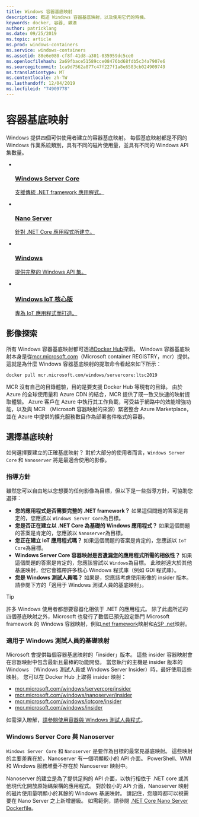 ```yaml
---
title: Windows 容器基底映射
description: 概述 Windows 容器基底映射，以及使用它們的時機。
keywords: docker, 容器, 雜湊
author: patricklang
ms.date: 09/25/2019
ms.topic: article
ms.prod: windows-containers
ms.service: windows-containers
ms.assetid: 88e6e080-cf8f-41d8-a301-035959dc5ce0
ms.openlocfilehash: 2a69fbace51589cce08476bd68fdb5c34a7907e6
ms.sourcegitcommit: 1ca9d7562a877c47f227f1a8e6583cb024909749
ms.translationtype: MT
ms.contentlocale: zh-TW
ms.lasthandoff: 12/04/2019
ms.locfileid: "74909778"
---
```

# <a name="container-base-images"></a>容器基底映射

Windows 提供四個可供使用者建立的容器基底映射。 每個基底映射都是不同的 Windows 作業系統類別，具有不同的磁片使用量，並具有不同的 Windows API 集數量。

<ul class="columns is-multiline has-margin-left-none has-margin-bottom-none has-padding-top-medium">
    <li class="column is-one-quarter has-padding-top-small-mobile has-padding-bottom-small">
        <a class="is-undecorated is-full-height is-block"
            href="https://hub.docker.com/_/microsoft-windows-servercore" data-linktype="external">
            <article class="card has-outline-hover is-relative is-full-height has-padding-none">
                    <div class="cardImageOuter bgdAccent1 has-padding-top-large has-padding-bottom-large has-padding-left-large has-padding-right-large">
                        <div class="cardImage centered has-padding-top-large has-padding-bottom-large has-padding-left-large has-padding-right-large">
                            <img src="media/Microsoft_logo.svg" alt="" data-linktype="relative-path">
                        </div>
                    </div>
                <div class="card-content has-text-overflow-ellipsis has-padding-top-small">
                    <div class="has-padding-bottom-none">
                        <h3 class="is-size-4 has-margin-top-none has-margin-bottom-none has-text-primary">Windows Server Core</h3>
                    </div>
                    <div class="is-size-7 has-margin-top-small has-line-height-reset">
                        <p>支援傳統 .NET framework 應用程式。</p>
                    </div>
                </div>
            </article>
        </a>
    </li>
    <li class="column is-one-quarter has-padding-top-small-mobile has-padding-bottom-small">
        <a class="is-undecorated is-full-height is-block"
            href="https://hub.docker.com/_/microsoft-windows-nanoserver" data-linktype="external">
            <article class="card has-outline-hover is-relative is-full-height has-padding-none">
                    <div class="cardImageOuter bgdAccent1 has-padding-top-large has-padding-bottom-large has-padding-left-large has-padding-right-large">
                        <div class="cardImage centered has-padding-top-large has-padding-bottom-large has-padding-left-large has-padding-right-large">
                            <img src="media/Microsoft_logo.svg" alt="" data-linktype="relative-path">
                        </div>
                    </div>
                <div class="card-content has-text-overflow-ellipsis has-padding-top-small">
                    <div class="has-padding-bottom-none">
                        <h3 class="is-size-4 has-margin-top-none has-margin-bottom-none has-text-primary">Nano Server</h3>
                    </div>
                    <div class="is-size-7 has-margin-top-small has-line-height-reset">
                        <p>針對 .NET Core 應用程式所建立。</p>
                    </div>
                </div>
            </article>
        </a>
    </li>
    <li class="column is-one-quarter has-padding-top-small-mobile has-padding-bottom-small">
        <a class="is-undecorated is-full-height is-block"
            href="https://hub.docker.com/_/microsoft-windows" data-linktype="external">
            <article class="card has-outline-hover is-relative is-full-height has-padding-none">
                    <div class="cardImageOuter bgdAccent1 has-padding-top-large has-padding-bottom-large has-padding-left-large has-padding-right-large">
                        <div class="cardImage centered has-padding-top-large has-padding-bottom-large has-padding-left-large has-padding-right-large">
                            <img src="media/Microsoft_logo.svg" alt="" data-linktype="relative-path">
                        </div>
                    </div>
                <div class="card-content has-text-overflow-ellipsis has-padding-top-small">
                    <div class="has-padding-bottom-none">
                        <h3 class="is-size-4 has-margin-top-none has-margin-bottom-none has-text-primary">Windows</h3>
                    </div>
                    <div class="is-size-7 has-margin-top-small has-line-height-reset">
                        <p>提供完整的 Windows API 集。</p>
                    </div>
                </div>
            </article>
        </a>
    </li>
    <li class="column is-one-quarter has-padding-top-small-mobile has-padding-bottom-small">
        <a class="is-undecorated is-full-height is-block"
            href="https://hub.docker.com/_/microsoft-windows-iotcore" data-linktype="external">
            <article class="card has-outline-hover is-relative is-full-height has-padding-none">
                    <div class="cardImageOuter bgdAccent1 has-padding-top-large has-padding-bottom-large has-padding-left-large has-padding-right-large">
                        <div class="cardImage centered has-padding-top-large has-padding-bottom-large has-padding-left-large has-padding-right-large">
                            <img src="media/Microsoft_logo.svg" alt="" data-linktype="relative-path">
                        </div>
                    </div>
                <div class="card-content has-text-overflow-ellipsis has-padding-top-small">
                    <div class="has-padding-bottom-none">
                        <h3 class="is-size-4 has-margin-top-none has-margin-bottom-none has-text-primary">Windows IoT 核心版</h3>
                    </div>
                    <div class="is-size-7 has-margin-top-small has-line-height-reset">
                        <p>專為 IoT 應用程式而打造。</p>
                    </div>
                </div>
            </article>
        </a>
    </li>
</ul>

## <a name="image-discovery"></a>影像探索

所有 Windows 容器基底映射都可透過[Docker Hub](https://hub.docker.com/_/microsoft-windows-base-os-images)探索。 Windows 容器基底映射本身是從[mcr.microsoft.com](https://azure.microsoft.com/en-us/services/container-registry/)（Microsoft container REGISTRY，mcr）提供。 這就是為什麼 Windows 容器基底映射的提取命令看起來如下所示：

```code
docker pull mcr.microsoft.com/windows/servercore:ltsc2019
```

MCR 沒有自己的目錄體驗，目的是要支援 Docker Hub 等現有的目錄。 由於 Azure 的全球使用量和 Azure CDN 的結合，MCR 提供了既一致又快速的映射提取體驗。 Azure 客戶在 Azure 中執行其工作負載，可受益于網路中的效能增強功能，以及與 MCR （Microsoft 容器映射的來源）緊密整合 Azure Marketplace，並在 Azure 中提供的擴充服務數目作為部署套件格式的容器。

## <a name="choosing-a-base-image"></a>選擇基底映射

如何選擇要建立的正確基底映射？ 對於大部分的使用者而言，`Windows Server Core` 和 `Nanoserver` 將是最適合使用的影像。

### <a name="guidelines"></a>指導方針

 雖然您可以自由地以您想要的任何影像為目標，但以下是一些指導方針，可協助您選擇：

- **您的應用程式是否需要完整的 .NET framework？** 如果這個問題的答案是肯定的，您應該以 `Windows Server Core`為目標。
- **您是否正在建立以 .NET Core 為基礎的 Windows 應用程式？** 如果這個問題的答案是肯定的，您應該以 `Nanoserver`為目標。
- **您正在建立 IoT 應用程式嗎？** 如果這個問題的答案是肯定的，您應該以 `IoT Core`為目標。
- **Windows Server Core 容器映射是否遺漏您的應用程式所需的相依性？** 如果這個問題的答案是肯定的，您應該嘗試以 `Windows`為目標。 此映射遠大於其他基底映射，但它會攜帶許多核心 Windows 程式庫（例如 GDI 程式庫）。
- **您是 Windows 測試人員嗎？** 如果是，您應該考慮使用影像的 insider 版本。 請參閱下方的「適用于 Windows 測試人員的基底映射」。

> [!TIP]
> 許多 Windows 使用者都想要容器化相依于 .NET 的應用程式。 除了此處所述的四個基底映射之外，Microsoft 也發行了數個已預先設定熱門 Microsoft framework 的 Windows 容器映射，例如[.net framework](https://hub.docker.com/_/microsoft-dotnet-framework)映射和[ASP .net](https://hub.docker.com/_/microsoft-dotnet-framework-aspnet/)映射。

### <a name="base-images-for-windows-insiders"></a>適用于 Windows 測試人員的基礎映射

Microsoft 會提供每個容器基底映射的「insider」版本。 這些 insider 容器映射會在容器映射中包含最新且最棒的功能開發。 當您執行的主機是 insider 版本的 Windows （Windows 測試人員或 Windows Server Insider）時，最好使用這些映射。 您可以在 Docker Hub 上取得 insider 映射：

- [mcr.microsoft.com/windows/servercore/insider](https://hub.docker.com/_/microsoft-windows-servercore-insider)
- [mcr.microsoft.com/windows/nanoserver/insider](https://hub.docker.com/_/microsoft-windows-nanoserver-insider)
- [mcr.microsoft.com/windows/iotcore/insider](https://hub.docker.com/_/microsoft-windows-iotcore-insider)
- [mcr.microsoft.com/windows/insider](https://hub.docker.com/_/microsoft-windows-insider)

如需深入瞭解，[請參閱使用容器與 Windows 測試人員程式](../deploy-containers/insider-overview.md)。

### <a name="windows-server-core-vs-nanoserver"></a>Windows Server Core 與 Nanoserver

`Windows Server Core` 和 `Nanoserver` 是要作為目標的最常見基底映射。 這些映射的主要差異在於，Nanoserver 有一個明顯較小的 API 介面。 PowerShell、WMI 和 Windows 服務堆疊不存在於 Nanoserver 映射中。

Nanoserver 的建立是為了提供足夠的 API 介面，以執行相依于 .NET core 或其他現代化開放原始碼架構的應用程式。 對於較小的 APi 介面，Nanoserver 映射的磁片使用量明顯小於其餘的 Windows 基底映射。 請記住，您隨時都可以視需要在 Nano Server 之上新增層級。 如需範例，請參閱 [.NET Core Nano Server Dockerfile](https://github.com/dotnet/dotnet-docker/blob/master/2.1/sdk/nanoserver-1803/amd64/Dockerfile)。
